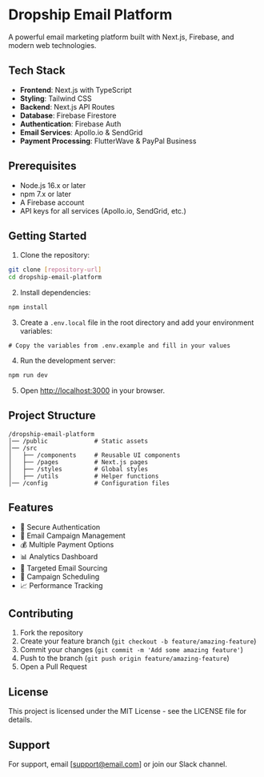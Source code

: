 # Dropship Email Platform

A powerful email marketing platform built with Next.js, Firebase, and modern web technologies.

## Tech Stack

- **Frontend**: Next.js with TypeScript
- **Styling**: Tailwind CSS
- **Backend**: Next.js API Routes
- **Database**: Firebase Firestore
- **Authentication**: Firebase Auth
- **Email Services**: Apollo.io & SendGrid
- **Payment Processing**: FlutterWave & PayPal Business

## Prerequisites

- Node.js 16.x or later
- npm 7.x or later
- A Firebase account
- API keys for all services (Apollo.io, SendGrid, etc.)

## Getting Started

1. Clone the repository:
```bash
git clone [repository-url]
cd dropship-email-platform
```

2. Install dependencies:
```bash
npm install
```

3. Create a `.env.local` file in the root directory and add your environment variables:
```env
# Copy the variables from .env.example and fill in your values
```

4. Run the development server:
```bash
npm run dev
```

5. Open [http://localhost:3000](http://localhost:3000) in your browser.

## Project Structure

```
/dropship-email-platform
│── /public             # Static assets
│── /src
│   ├── /components     # Reusable UI components
│   ├── /pages          # Next.js pages
│   ├── /styles         # Global styles
│   ├── /utils          # Helper functions
│── /config             # Configuration files
```

## Features

- 🔐 Secure Authentication
- 💌 Email Campaign Management
- 💰 Multiple Payment Options
- 📊 Analytics Dashboard
- 🎯 Targeted Email Sourcing
- 📅 Campaign Scheduling
- 📈 Performance Tracking

## Contributing

1. Fork the repository
2. Create your feature branch (`git checkout -b feature/amazing-feature`)
3. Commit your changes (`git commit -m 'Add some amazing feature'`)
4. Push to the branch (`git push origin feature/amazing-feature`)
5. Open a Pull Request

## License

This project is licensed under the MIT License - see the LICENSE file for details.

## Support

For support, email [support@email.com] or join our Slack channel. 